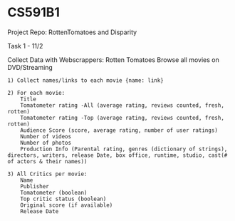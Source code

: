 # CS591B1
Project Repo: RottenTomatoes and Disparity

Task 1 - 11/2

Collect Data with Webscrappers:
	Rotten Tomatoes Browse all movies on DVD/Streaming

	1) Collect names/links to each movie {name: link}
	
	2) For each movie:
		Title
		Tomatometer rating -All (average rating, reviews counted, fresh, rotten)
		Tomatometer rating -Top (average rating, reviews counted, fresh, rotten)
		Audience Score (score, average rating, number of user ratings)
		Number of videos 
		Number of photos
		Production Info (Parental rating, genres (dictionary of strings), directors, writers, release Date, box office, runtime, studio, cast(# of actors & their names))

	3) All Critics per movie: 
		Name
		Publisher
		Tomatometer (boolean) 
		Top critic status (boolean)
		Original score (if available)
		Release Date

